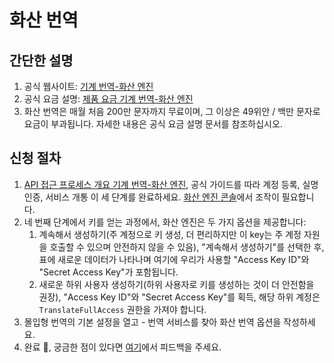 # 화산 번역

## 간단한 설명

1. 공식 웹사이트: [기계 번역-화산 엔진](https://www.volcengine.com/product/machine-translation)
2. 공식 요금 설명: [제품 요금 기계 번역-화산 엔진](https://www.volcengine.com/docs/4640/68515)
3. 화산 번역은 매월 처음 200만 문자까지 무료이며, 그 이상은 49위안 / 백만 문자로 요금이 부과됩니다. 자세한 내용은 공식 요금 설명 문서를 참조하십시오.

## 신청 절차

1. [API 접근 프로세스 개요 기계 번역-화산 엔진](https://www.volcengine.com/docs/4640/130872), 공식 가이드를 따라 계정 등록, 실명 인증, 서비스 개통 이 세 단계를 완료하세요. [화산 엔진 콘솔](https://console.volcengine.com/home)에서 조작이 필요합니다.
2. 네 번째 단계에서 키를 얻는 과정에서, 화산 엔진은 두 가지 옵션을 제공합니다:
   1. 계속해서 생성하기(주 계정으로 키 생성, 더 편리하지만 이 key는 주 계정 자원을 호출할 수 있으며 안전하지 않을 수 있음), "계속해서 생성하기"를 선택한 후, 표에 새로운 데이터가 나타나며 여기에 우리가 사용할 "Access Key ID"와 "Secret Access Key"가 포함됩니다.
   2. 새로운 하위 사용자 생성하기(하위 사용자로 키를 생성하는 것이 더 안전함을 권장), "Access Key ID"와 "Secret Access Key"를 획득, 해당 하위 계정은 `TranslateFullAccess` 권한을 가져야 합니다.
3. 몰입형 번역의 기본 설정을 열고 - 번역 서비스를 찾아 화산 번역 옵션을 작성하세요.
4. 완료 🎉, 궁금한 점이 있다면 [여기](https://github.com/immersive-translate/immersive-translate/issues/137)에서 피드백을 주세요.